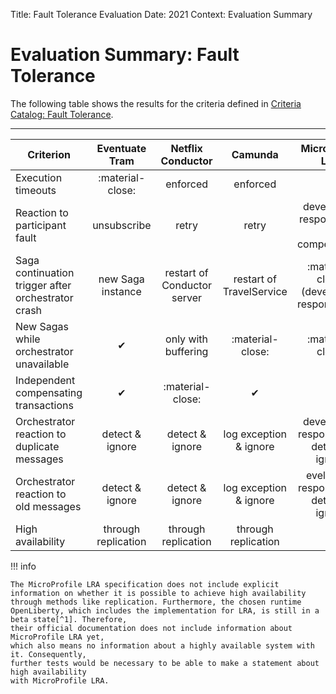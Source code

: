 Title: Fault Tolerance Evaluation
Date: 2021
Context: Evaluation Summary
# Evaluation Summary: Fault Tolerance

The following table shows the results for the criteria defined in [Criteria Catalog: Fault Tolerance](../CriteriaCatalog/FaultTolerance.md).

----------------------------------------------


| <center> __Criterion__</center> | <center>__Eventuate Tram__</center> | <center>__Netflix Conductor__</center> | <center>__Camunda__</center> | <center>__MicroProfile LRA__</center> |
| :--------| :-------------:| :----------------:| :------:| :---------------:|
| Execution timeouts | :material-close:| enforced | enforced | &#10004; |
| Reaction to participant fault | unsubscribe | retry | retry | developer's responsibility & compensation |
| Saga continuation trigger after orchestrator crash | new Saga instance | restart of Conductor server | restart of TravelService | :material-close: <br>(developer's responsibility) |
| New Sagas while orchestrator unavailable | &#10004; | only with buffering | :material-close: | :material-close: |
| Independent compensating transactions | &#10004; | :material-close: | &#10004; | &#10004; |
| Orchestrator reaction to duplicate messages | detect & ignore | detect & ignore | log exception & ignore | developer's responsibility, detect & ignore |
| Orchestrator reaction to old messages | detect & ignore | detect & ignore | log exception & ignore | eveloper's responsibility, detect & ignore |
| High availability | through replication | through replication | through replication | – |

[^1]: [https://openliberty.io/blog/2021/01/27/microprofile-long-running-actions-beta.html](https://openliberty.io/blog/2021/01/27/microprofile-long-running-actions-beta.html), last accessed: 2021-07-15

!!! info

    The MicroProfile LRA specification does not include explicit information on whether it is possible to achieve high availability through methods like replication. Furthermore, the chosen runtime OpenLiberty, which includes the implementation for LRA, is still in a beta state[^1]. Therefore,
    their official documentation does not include information about MicroProfile LRA yet,
    which also means no information about a highly available system with it. Consequently,
    further tests would be necessary to be able to make a statement about high availability
    with MicroProfile LRA.
